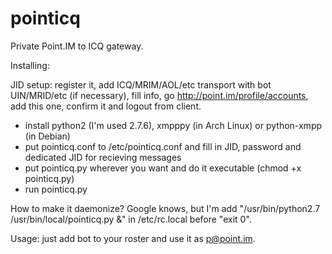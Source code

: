 pointicq
========

Private Point.IM to ICQ gateway.

Installing:

JID setup: register it, add ICQ/MRIM/AOL/etc transport with bot UIN/MRID/etc (if necessary), fill info, go http://point.im/profile/accounts, add this one, confirm it and logout from client.
- install python2 (I'm used 2.7.6), xmpppy (in Arch Linux) or python-xmpp (in Debian)
- put pointicq.conf to /etc/pointicq.conf and fill in JID, password and dedicated JID for recieving messages
- put pointicq.py wherever you want and do it executable (chmod +x pointicq.py)
- run pointicq.py

How to make it daemonize? Google knows, but I'm add "/usr/bin/python2.7 /usr/bin/local/pointicq.py &" in /etc/rc.local before "exit 0".

Usage: just add bot to your roster and use it as p@point.im.
